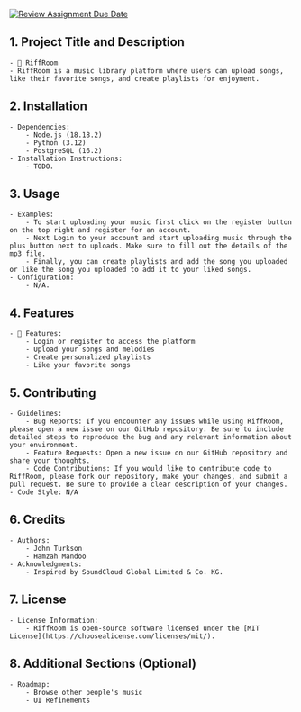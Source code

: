 [![Review Assignment Due Date](https://classroom.github.com/assets/deadline-readme-button-24ddc0f5d75046c5622901739e7c5dd533143b0c8e959d652212380cedb1ea36.svg)](https://classroom.github.com/a/545oUMxH)

## 1. Project Title and Description
    - 🎵 RiffRoom
    - RiffRoom is a music library platform where users can upload songs, like their favorite songs, and create playlists for enjoyment.
## 2. Installation
    - Dependencies: 
        - Node.js (18.18.2)
        - Python (3.12)
        - PostgreSQL (16.2)
    - Installation Instructions: 
        - TODO.
## 3. Usage
    - Examples: 
        - To start uploading your music first click on the register button on the top right and register for an account.
        - Next Login to your account and start uploading music through the plus button next to uploads. Make sure to fill out the details of the mp3 file.
        - Finally, you can create playlists and add the song you uploaded or like the song you uploaded to add it to your liked songs.
    - Configuration:
        - N/A.
## 4. Features
    - 🎸 Features:
        - Login or register to access the platform
        - Upload your songs and melodies
        - Create personalized playlists
        - Like your favorite songs
## 5. Contributing
    - Guidelines:
        - Bug Reports: If you encounter any issues while using RiffRoom, please open a new issue on our GitHub repository. Be sure to include detailed steps to reproduce the bug and any relevant information about your environment.
        - Feature Requests: Open a new issue on our GitHub repository and share your thoughts.
        - Code Contributions: If you would like to contribute code to RiffRoom, please fork our repository, make your changes, and submit a pull request. Be sure to provide a clear description of your changes.
    - Code Style: N/A
## 6. Credits
    - Authors:
        - John Turkson
        - Hamzah Mandoo
    - Acknowledgments:
        - Inspired by SoundCloud Global Limited & Co. KG.
## 7. License
    - License Information:
        - RiffRoom is open-source software licensed under the [MIT License](https://choosealicense.com/licenses/mit/).
## 8. Additional Sections (Optional)
    - Roadmap:
        - Browse other people's music
        - UI Refinements
